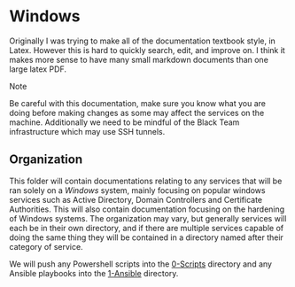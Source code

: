 # Windows

Originally I was trying to make all of the documentation textbook style, in Latex. However this is hard to quickly search, edit, and improve on. I think it makes more sense to have many small markdown documents than one large latex PDF.

> [!NOTE]
> Be careful with this documentation, make sure you know what you are doing before making changes as some may affect the services on the machine. Additionally we need to be mindful of the Black Team infrastructure which may use SSH tunnels.

## Organization
This folder will contain documentations relating to any services that will be ran solely on a *Windows* system, mainly focusing on popular windows services such as Active Directory, Domain Controllers and Certificate Authorities. This will also contain documentation focusing on the hardening of Windows systems.  The organization may vary, but generally services will each be in their own directory, and if there are multiple services capable of doing the same thing they will be contained in a directory named after their category of service.

We will push any Powershell scripts into the [0-Scripts](./0-Scripts/) directory and any Ansible playbooks into the [1-Ansible](./1-Ansible/) directory.